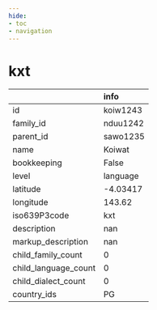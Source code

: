 ```yaml
---
hide:
- toc
- navigation
---
```

# kxt
|                      | info     |
|:---------------------|:---------|
| id                   | koiw1243 |
| family_id            | nduu1242 |
| parent_id            | sawo1235 |
| name                 | Koiwat   |
| bookkeeping          | False    |
| level                | language |
| latitude             | -4.03417 |
| longitude            | 143.62   |
| iso639P3code         | kxt      |
| description          | nan      |
| markup_description   | nan      |
| child_family_count   | 0        |
| child_language_count | 0        |
| child_dialect_count  | 0        |
| country_ids          | PG       |